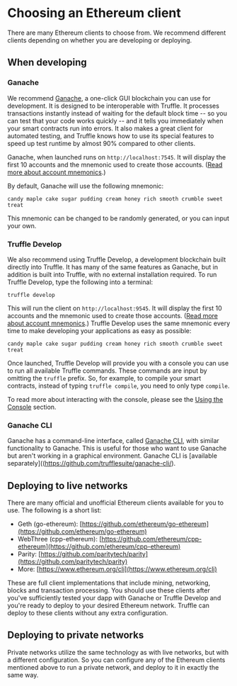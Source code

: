# Choosing an Ethereum client

There are many Ethereum clients to choose from. We recommend different clients depending on whether you are developing or deploying.

## When developing

### Ganache

We recommend [Ganache](/ganache), a one-click GUI blockchain you can use for development. It is designed to be interoperable with Truffle. It processes transactions instantly instead of waiting for the default block time -- so you can test that your code works quickly -- and it tells you immediately when your smart contracts run into errors. It also makes a great client for automated testing, and Truffle knows how to use its special features to speed up test runtime by almost 90% compared to other clients.

Ganache, when launched runs on `http://localhost:7545`. It will display the first 10 accounts and the mnemonic used to create those accounts. ([Read more about account mnemonics](https://github.com/bitcoin/bips/blob/master/bip-0039.mediawiki).)

By default, Ganache will use the following mnemonic:

```
candy maple cake sugar pudding cream honey rich smooth crumble sweet treat
```

This mnemonic can be changed to be randomly generated, or you can input your own.


### Truffle Develop

We also recommend using Truffle Develop, a development blockchain built directly into Truffle. It has many of the same features as Ganache, but in addition is built into Truffle, with no external installation required. To run Truffle Develop, type the following into a terminal:

```shell
truffle develop
```

This will run the client on `http://localhost:9545`. It will display the first 10 accounts and the mnemonic used to create those accounts. ([Read more about account mnemonics](https://github.com/bitcoin/bips/blob/master/bip-0039.mediawiki).) Truffle Develop uses the same mnemonic every time to make developing your applications as easy as possible:

```
candy maple cake sugar pudding cream honey rich smooth crumble sweet treat
```

Once launched, Truffle Develop will provide you with a console you can use to run all available Truffle commands. These commands are input by omitting the `truffle` prefix. So, for example, to compile your smart contracts, instead of typing `truffle compile`, you need to only type `compile`.

To read more about interacting with the console, please see the [Using the Console](/docs/getting_started/console) section.

### Ganache CLI

Ganache has a command-line interface, called [Ganache CLI](https://github.com/trufflesuite/ganache-cli/), with similar functionality to Ganache. This is useful for those who want to use Ganache but aren't working in a graphical environment. Ganache CLI is [available separately]((https://github.com/trufflesuite/ganache-cli/).

## Deploying to live networks

There are many official and unofficial Ethereum clients available for you to use. The following is a short list:

* Geth (go-ethereum): [https://github.com/ethereum/go-ethereum](https://github.com/ethereum/go-ethereum)
* WebThree (cpp-ethereum): [https://github.com/ethereum/cpp-ethereum](https://github.com/ethereum/cpp-ethereum)
* Parity: [https://github.com/paritytech/parity](https://github.com/paritytech/parity)
* More: [https://www.ethereum.org/cli](https://www.ethereum.org/cli)

These are full client implementations that include mining, networking, blocks and transaction processing. You should use these clients after you've sufficiently tested your dapp with Ganache or Truffle Develop and you're ready to deploy to your desired Ethereum network. Truffle can deploy to these clients without any extra configuration.

## Deploying to private networks

Private networks utilize the same technology as with live networks, but with a different configuration. So you can configure any of the Ethereum clients mentioned above to run a private network, and deploy to it in exactly the same way.
